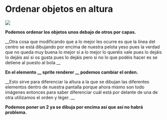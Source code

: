 # Ordenar objetos en altura

![](img%5CTaller%20de%20creaci%C3%B3n%20de%20videojuegos11.png)

__Podemos ordenar los objetos unos debajo de otros por capas\.__

__Otra cosa que modificando que a lo mejor les ocurre es que la línea del centro se está dibujando por encima de nuestra pelota yeso pues la verdad que no queda muy buena lo mejor sí a lo mejor lo queréis vale pues lo dejáis lo dejáis así si os gusta pues lo dejáis pero si no lo que podéis hacer es se detiene al puesto al bola __

__En el elemento __  __sprite renderer__  __ podemos cambiar el orden\.__

__Esto sirve para diferenciar la altura a la que se dibujan las diferentes elementos dentro de nuestra pantalla porque ahora mismo son todo imágenes entonces para saber diferenciar cuál está por delante de una de otra utilizamos el orden y léger\. __

__Podemos poner un 2 ya se dibuja por encima así que así no habrá problema\.__

